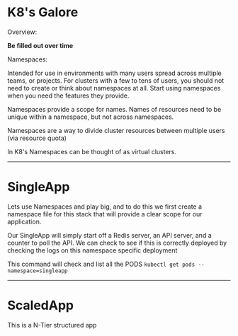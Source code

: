 K8's Galore
======
Overview:

**Be filled out over time**

Namespaces:

Intended for use in environments with many users spread across multiple teams, or projects. For clusters with a few to tens of users, you should not need to create or think about namespaces at all. Start using namespaces when you need the features they provide.

Namespaces provide a scope for names. Names of resources need to be unique within a namespace, but not across namespaces.

Namespaces are a way to divide cluster resources between multiple users (via resource quota)

In K8's Namespaces can be thought of as virtual clusters.

---

# SingleApp
Lets use Namespaces and play big, and to do this we first create a namespace file for this stack that will provide a clear scope for our application.

Our SingleApp will simply start off a Redis server, an API server, and a counter to poll the API. We can check to see if this is correctly deployed by checking the logs on this namespace specific deployment

This command will check and list all the PODS
`kubectl get pods --namespace=singleapp`

---

# ScaledApp
This is a N-Tier structured app
